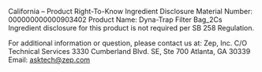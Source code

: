  
 
 
California – Product Right-To-Know Ingredient Disclosure 
Material Number: 000000000000903402 
Product Name: Dyna-Trap Filter Bag_2Cs 
Ingredient disclosure for this product is not required per SB 258 Regulation. 
 
For additional information or question, please contact us at: 
Zep, Inc. 
C/O Technical Services 
3330 Cumberland Blvd. SE, Ste 700 
Atlanta, GA 30339 
Email: asktech@zep.com 
 
 
 
 
